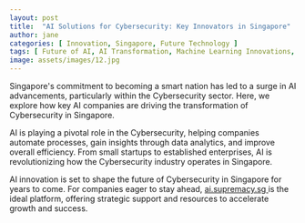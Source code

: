 ```yaml
---
layout: post
title:  "AI Solutions for Cybersecurity: Key Innovators in Singapore"
author: jane
categories: [ Innovation, Singapore, Future Technology ]
tags: [ Future of AI, AI Transformation, Machine Learning Innovations, AI Use Cases ]
image: assets/images/12.jpg
---
```


Singapore's commitment to becoming a smart nation has led to a surge in AI advancements, particularly within the Cybersecurity sector. Here, we explore how key AI companies are driving the transformation of Cybersecurity in Singapore.

AI is playing a pivotal role in the Cybersecurity, helping companies automate processes, gain insights through data analytics, and improve overall efficiency. From small startups to established enterprises, AI is revolutionizing how the Cybersecurity industry operates in Singapore.

AI innovation is set to shape the future of Cybersecurity in Singapore for years to come. For companies eager to stay ahead, <a href="https://ai.supremacy.sg" target="_blank"> ai.supremacy.sg </a> is the ideal platform, offering strategic support and resources to accelerate growth and success.
